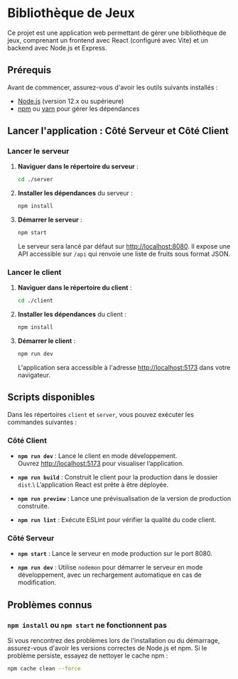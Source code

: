 # Bibliothèque de Jeux

Ce projet est une application web permettant de gérer une bibliothèque de jeux, comprenant un frontend avec React (configuré avec Vite) et un backend avec Node.js et Express.

## Prérequis

Avant de commencer, assurez-vous d'avoir les outils suivants installés :

- [Node.js](https://nodejs.org/en/) (version 12.x ou supérieure)
- [npm](https://www.npmjs.com/) ou [yarn](https://yarnpkg.com/) pour gérer les dépendances

## Lancer l'application : Côté Serveur et Côté Client

### Lancer le serveur

1. **Naviguer dans le répertoire du serveur** :
    ```bash
    cd ./server
    ```
2. **Installer les dépendances** du serveur :
    ```bash
    npm install
    ```
3. **Démarrer le serveur** :
    ```bash
    npm start
    ```
   Le serveur sera lancé par défaut sur [http://localhost:8080](http://localhost:8080). Il expose une API accessible sur `/api` qui renvoie une liste de fruits sous format JSON.

### Lancer le client

1. **Naviguer dans le répertoire du client** :
    ```bash
    cd ./client
    ```
2. **Installer les dépendances** du client :
    ```bash
    npm install
    ```
3. **Démarrer le client** :
    ```bash
    npm run dev
    ```
   L'application sera accessible à l'adresse [http://localhost:5173](http://localhost:5173) dans votre navigateur.

## Scripts disponibles

Dans les répertoires `client` et `server`, vous pouvez exécuter les commandes suivantes :

### Côté Client

- **`npm run dev`** : Lance le client en mode développement.\
  Ouvrez [http://localhost:5173](http://localhost:5173) pour visualiser l’application.

- **`npm run build`** : Construit le client pour la production dans le dossier `dist`.\ 
  L’application React est prête à être déployée.

- **`npm run preview`** : Lance une prévisualisation de la version de production construite.

- **`npm run lint`** : Exécute ESLint pour vérifier la qualité du code client.

### Côté Serveur

- **`npm start`** : Lance le serveur en mode production sur le port 8080.

- **`npm run dev`** : Utilise `nodemon` pour démarrer le serveur en mode développement, avec un rechargement automatique en cas de modification.

## Problèmes connus

### `npm install` ou `npm start` ne fonctionnent pas

Si vous rencontrez des problèmes lors de l'installation ou du démarrage, assurez-vous d'avoir les versions correctes de Node.js et npm. Si le problème persiste, essayez de nettoyer le cache npm :

```bash
npm cache clean --force

